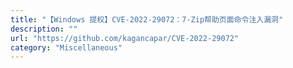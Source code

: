 ```yaml
---
title: "【Windows 提权】CVE-2022-29072：7-Zip帮助页面命令注入漏洞"
description: ""
url: "https://github.com/kagancapar/CVE-2022-29072"
category: "Miscellaneous"
---
```


